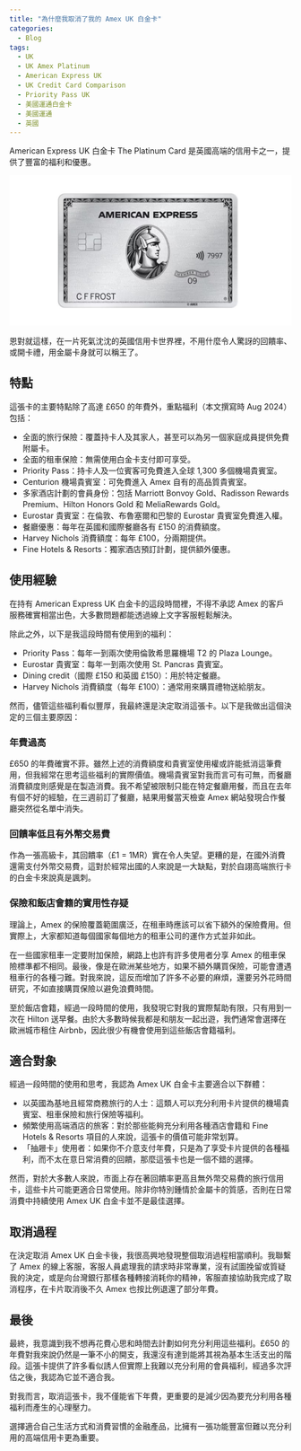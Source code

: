 ```yaml
---
title: "為什麼我取消了我的 Amex UK 白金卡"
categories:
  - Blog
tags:
  - UK
  - UK Amex Platinum
  - American Express UK
  - UK Credit Card Comparison
  - Priority Pass UK
  - 美國運通白金卡
  - 美國運通
  - 英國
---
```


American Express UK 白金卡 The Platinum Card 是英國高端的信用卡之一，提供了豐富的福利和優惠。

![Amex UK Platinum](/assets/images/20240830/platinum.jpeg)

恩對就這樣，在一片死氣沈沈的英國信用卡世界裡，不用什麼令人驚訝的回饋率、或開卡禮，用金屬卡身就可以稱王了。

## 特點

這張卡的主要特點除了高達 £650 的年費外，重點福利（本文撰寫時 Aug 2024）包括：

- 全面的旅行保險：覆蓋持卡人及其家人，甚至可以為另一個家庭成員提供免費附屬卡。
- 全面的租車保險：無需使用白金卡支付即可享受。
- Priority Pass：持卡人及一位賓客可免費進入全球 1,300 多個機場貴賓室。
- Centurion 機場貴賓室：可免費進入 Amex 自有的高品質貴賓室。
- 多家酒店計劃的會員身份：包括 Marriott Bonvoy Gold、Radisson Rewards Premium、Hilton Honors Gold 和 MeliaRewards Gold。
- Eurostar 貴賓室：在倫敦、布魯塞爾和巴黎的 Eurostar 貴賓室免費進入權。
- 餐廳優惠：每年在英國和國際餐廳各有 £150 的消費額度。
- Harvey Nichols 消費額度：每年 £100，分兩期提供。
- Fine Hotels & Resorts：獨家酒店預訂計劃，提供額外優惠。


## 使用經驗

在持有 American Express UK 白金卡的這段時間裡，不得不承認 Amex 的客戶服務確實相當出色，大多數問題都能透過線上文字客服輕鬆解決。

除此之外，以下是我這段時間有使用到的福利：

- Priority Pass：每年一到兩次使用倫敦希思羅機場 T2 的 Plaza Lounge。
- Eurostar 貴賓室：每年一到兩次使用 St. Pancras 貴賓室。
- Dining credit（國際 £150 和英國 £150）：用於特定餐廳。
- Harvey Nichols 消費額度（每年 £100）：通常用來購買禮物送給朋友。

然而，儘管這些福利看似豐厚，我最終還是決定取消這張卡。以下是我做出這個決定的三個主要原因：


### 年費過高

£650 的年費確實不菲。雖然上述的消費額度和貴賓室使用權或許能抵消這筆費用，但我經常在思考這些福利的實際價值。機場貴賓室對我而言可有可無，而餐廳消費額度則感覺是在製造消費。我不希望被限制只能在特定餐廳用餐，而且在去年有個不好的經驗，在三週前訂了餐廳，結果用餐當天檢查 Amex 網站發現合作餐廳突然從名單中消失。

### 回饋率低且有外幣交易費

作為一張高級卡，其回饋率（£1 = 1MR）實在令人失望。更糟的是，在國外消費還需支付外幣交易費，這對於經常出國的人來說是一大缺點，對於自詡高端旅行卡的白金卡來說真是諷刺。

### 保險和飯店會籍的實用性存疑

理論上，Amex 的保險覆蓋範圍廣泛，在租車時應該可以省下額外的保險費用。但實際上，大家都知道每個國家每個地方的租車公司的運作方式並非如此。

在一些國家租車一定要附加保險，網路上也許有許多使用者分享 Amex 的租車保險標準都不相同。最後，像是在歐洲某些地方，如果不額外購買保險，可能會遭遇租車行的各種刁難。對我來說，這反而增加了許多不必要的麻煩，還要另外花時間研究，不如直接購買保險以避免浪費時間。

至於飯店會籍，經過一段時間的使用，我發現它對我的實際幫助有限，只有用到一次在 Hilton 送早餐。由於大多數時候我都是和朋友一起出遊，我們通常會選擇在歐洲城市租住 Airbnb，因此很少有機會使用到這些飯店會籍福利。


## 適合對象

經過一段時間的使用和思考，我認為 Amex UK 白金卡主要適合以下群體：

- 以英國為基地且經常商務旅行的人士：這類人可以充分利用卡片提供的機場貴賓室、租車保險和旅行保險等福利。
- 頻繁使用高端酒店的旅客：對於那些能夠充分利用各種酒店會籍和 Fine Hotels & Resorts 項目的人來說，這張卡的價值可能非常划算。
- 「抽屜卡」使用者：如果你不介意支付年費，只是為了享受卡片提供的各種福利，而不太在意日常消費的回饋，那麼這張卡也是一個不錯的選擇。

然而，對於大多數人來說，市面上存在著回饋率更高且無外幣交易費的旅行信用卡，這些卡片可能更適合日常使用。除非你特別鍾情於金屬卡的質感，否則在日常消費中持續使用 Amex UK 白金卡並不是最佳選擇。


## 取消過程

在決定取消 Amex UK 白金卡後，我很高興地發現整個取消過程相當順利。我聯繫了 Amex 的線上客服，客服人員處理我的請求時非常專業，沒有試圖挽留或質疑我的決定，或是向台灣銀行那樣各種轉接消耗你的精神，客服直接協助我完成了取消程序，在卡片取消後不久 Amex 也按比例退還了部分年費。

## 最後

最終，我意識到我不想再花費心思和時間去計劃如何充分利用這些福利。£650 的年費對我來說仍然是一筆不小的開支，我還沒有達到能將其視為基本生活支出的階段。這張卡提供了許多看似誘人但實際上我難以充分利用的會員福利，經過多次評估之後，我認為它並不適合我。

對我而言，取消這張卡，我不僅能省下年費，更重要的是減少因為要充分利用各種福利而產生的心理壓力。

選擇適合自己生活方式和消費習慣的金融產品，比擁有一張功能豐富但難以充分利用的高端信用卡更為重要。